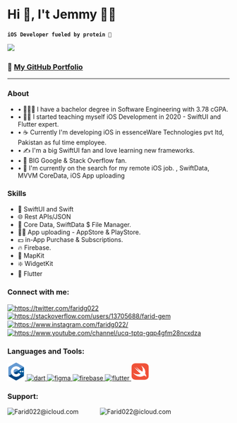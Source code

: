# Hi 👋, I't Jemmy 👨‍💻

**`iOS Developer fueled by protein 🥤`**
<p align="centre">
  <!-- Typing SVG by DenverCoder1 - https://github.com/DenverCoder1/readme-typing-svg -->
  <a href="https://github.com/DenverCoder1/readme-typing-svg">
    <img src="https://readme-typing-svg.demolab.com/?lines=iOS Developer%20fueled%20with%20protein%20and%20tea ☕️;Experienced%20UI%2FiOS%20Developer;10%2B%20years%20of%20coding%20experience;Always%20learning%20new%20things&font=Fira%20Code&center=true&width=560&height=45&color=f75c7e&vCenter=true&pause=1000&size=20" /></a>
</p>

### 💼 **[My GitHub Portfolio](https://github.com/Farid022/Portfolio)**

---

### About
- • 🧑🏼‍🎓 I have a bachelor degree in Software Engineering with 3.78 cGPA.<br>
- • 👨‍💻 I started teaching myself iOS Development in 2020 - SwiftUI and Flutter expert.<br>
- • ☕️ Currently I'm developing iOS in essenceWare Technologies pvt ltd, Pakistan as ful time employee.<br>
- • ✍️ I'm a big SwiftUI fan and love learning new frameworks.<br>
- • 🫶 BIG Google & Stack Overflow fan.<br>
- • 👀 I'm currently on the search for my remote iOS job.
, SwiftData, MVVM
CoreData,  iOS App uploading


 ### Skills
- 🎨 SwiftUI and Swift
- 🌐 Rest APIs/JSON<br>
- 💽 Core Data, SwiftData $ File Manager.<br>
- 👨‍💻 App uploading - AppStore & PlayStore.<br>
- 💵 in-App Purchase & Subscriptions.<br>
- 🔥 Firebase.<br>
- 📍 MapKit<br>
- ❇️ WidgetKit<br>
- 📲 Flutter

<h3 align="left">Connect with me:</h3>
<p align="left">
<a href="https://twitter.com/https://twitter.com/faridg022" target="blank"><img align="center" src="https://raw.githubusercontent.com/rahuldkjain/github-profile-readme-generator/master/src/images/icons/Social/twitter.svg" alt="https://twitter.com/faridg022" height="30" width="40" /></a>
<a href="https://stackoverflow.com/users/https://stackoverflow.com/users/13705688/farid-gem" target="blank"><img align="center" src="https://raw.githubusercontent.com/rahuldkjain/github-profile-readme-generator/master/src/images/icons/Social/stack-overflow.svg" alt="https://stackoverflow.com/users/13705688/farid-gem" height="30" width="40" /></a>
<a href="https://instagram.com/https://www.instagram.com/faridg022/" target="blank"><img align="center" src="https://raw.githubusercontent.com/rahuldkjain/github-profile-readme-generator/master/src/images/icons/Social/instagram.svg" alt="https://www.instagram.com/faridg022/" height="30" width="40" /></a>
<a href="https://www.youtube.com/c/https://www.youtube.com/channel/ucq-tptq-gqp4gfm28ncxdza" target="blank"><img align="center" src="https://raw.githubusercontent.com/rahuldkjain/github-profile-readme-generator/master/src/images/icons/Social/youtube.svg" alt="https://www.youtube.com/channel/ucq-tptq-gqp4gfm28ncxdza" height="30" width="40" /></a>
</p>

<h3 align="left">Languages and Tools:</h3>
<p align="left"> <a href="https://www.w3schools.com/cpp/" target="_blank" rel="noreferrer"> <img src="https://raw.githubusercontent.com/devicons/devicon/master/icons/cplusplus/cplusplus-original.svg" alt="cplusplus" width="40" height="40"/> </a> <a href="https://dart.dev" target="_blank" rel="noreferrer"> <img src="https://www.vectorlogo.zone/logos/dartlang/dartlang-icon.svg" alt="dart" width="40" height="40"/> </a> <a href="https://www.figma.com/" target="_blank" rel="noreferrer"> <img src="https://www.vectorlogo.zone/logos/figma/figma-icon.svg" alt="figma" width="40" height="40"/> </a> <a href="https://firebase.google.com/" target="_blank" rel="noreferrer"> <img src="https://www.vectorlogo.zone/logos/firebase/firebase-icon.svg" alt="firebase" width="40" height="40"/> </a> <a href="https://flutter.dev" target="_blank" rel="noreferrer"> <img src="https://www.vectorlogo.zone/logos/flutterio/flutterio-icon.svg" alt="flutter" width="40" height="40"/> </a> <a href="https://developer.apple.com/swift/" target="_blank" rel="noreferrer"> <img src="https://raw.githubusercontent.com/devicons/devicon/master/icons/swift/swift-original.svg" alt="swift" width="40" height="40"/> </a> </p>

<h3 align="left">Support:</h3>
<p><a href="https://www.buymeacoffee.com/Farid022@icloud.com"> <img align="left" src="https://cdn.buymeacoffee.com/buttons/v2/default-yellow.png" height="50" width="210" alt="Farid022@icloud.com" /></a><a href="https://ko-fi.com/Farid022@icloud.com"> <img align="left" src="https://cdn.ko-fi.com/cdn/kofi3.png?v=3" height="50" width="210" alt="Farid022@icloud.com" /></a></p><br><br>

